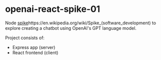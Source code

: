 # openai-react-spike-01

Node [spike](https://en.wikipedia.org/wiki/Spike_(software_development))https://en.wikipedia.org/wiki/Spike_(software_development) to explore creating a chatbot using OpenAI's GPT language model. 

Project consists of: 
- Express app (server)
- React frontend (client)
